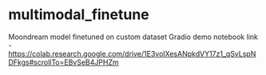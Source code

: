 # multimodal_finetune
Moondream model finetuned on custom dataset
Gradio demo notebook link - https://colab.research.google.com/drive/1E3voIXesANpkdVY17z1_qSvLspNDFkgs#scrollTo=EBvSeB4JPHZm
